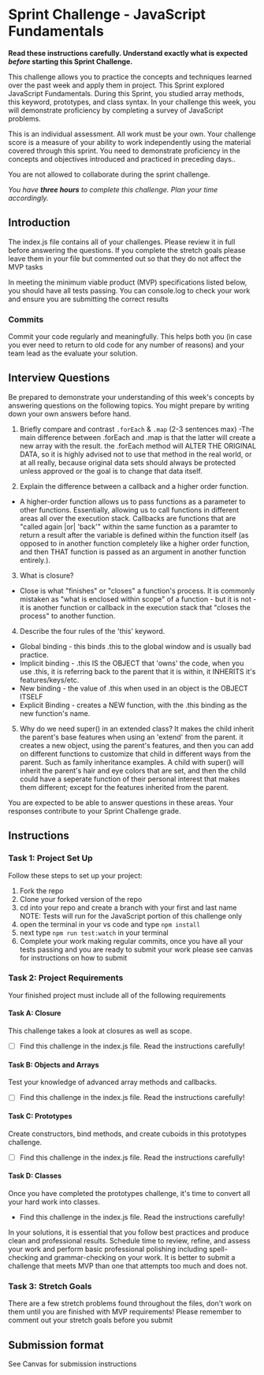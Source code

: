 # Sprint Challenge - JavaScript Fundamentals

**Read these instructions carefully. Understand exactly what is expected _before_ starting this Sprint Challenge.**

This challenge allows you to practice the concepts and techniques learned over the past week and apply them in project. This Sprint explored JavaScript Fundamentals. During this Sprint, you studied array methods, this keyword, prototypes, and class syntax. In your challenge this week, you will demonstrate proficiency by completing a survey of JavaScript problems.

This is an individual assessment. All work must be your own. Your challenge score is a measure of your ability to work independently using the material covered through this sprint. You need to demonstrate proficiency in the concepts and objectives introduced and practiced in preceding days..

You are not allowed to collaborate during the sprint challenge. 

_You have **three hours** to complete this challenge. Plan your time accordingly._


## Introduction

The index.js file contains all of your challenges. Please review it in full before answering the questions. If you complete the stretch goals please leave them in your file but commented out so that they do not affect the MVP tasks 

In meeting the minimum viable product (MVP) specifications listed below, you should have all tests passing. You can console.log to check your work and ensure you are submitting the correct results 

### Commits

Commit your code regularly and meaningfully. This helps both you (in case you ever need to return to old code for any number of reasons) and your team lead as the evaluate your solution.

## Interview Questions

Be prepared to demonstrate your understanding of this week's concepts by answering questions on the following topics. You might prepare by writing down your own answers before hand.

1. Briefly compare and contrast `.forEach` & `.map` (2-3 sentences max)
-The main difference between .forEach and .map is that the latter will create a new array with the result. the .forEach method will ALTER THE ORIGINAL DATA, so it is highly advised not to use that method in the real world, or at all really, because original data sets should always be protected unless approved or the goal is to change that data itself. 

2. Explain the difference between a callback and a higher order function.
- A higher-order function allows us to pass functions as a parameter to other functions. Essentially, allowing us to call functions in different areas all over the execution stack. Callbacks are functions that are "called again |or| 'back'" within the same function as a paramter to return a result after the variable is defined within the function itself (as opposed to in another function completely like a higher order function, and then THAT function is passed as an argument in another function entirely.). 

3. What is closure?
- Close is what "finishes" or "closes" a function's process. It is commonly mistaken as "what is enclosed within scope" of a function - but it is not - it is another function or callback in the execution stack that "closes the process" to another function. 

4. Describe the four rules of the 'this' keyword.
- Global binding - this binds .this to the global window and is usually bad practice.
- Implicit binding - .this IS the OBJECT that 'owns' the code, when you use .this, it is referring back to the parent that it is within, it INHERITS it's features/keys/etc.
- New binding - the value of .this when used in an object is the OBJECT ITSELF
- Explicit Binding - creates a NEW function, with the .this binding as the new function's name.

5. Why do we need super() in an extended class?
It makes the child inherit the parent's base features when using an 'extend' from the parent. it creates a new object, using the parent's features, and then you can add on different functions to customize that child in different ways from the parent. Such as family inheritance examples. A child with super() will inherit the parent's hair and eye colors that are set, and then the child could have a seperate function of their personal interest that makes them different; except for the features inherited from the parent. 

You are expected to be able to answer questions in these areas. Your responses contribute to your Sprint Challenge grade. 

## Instructions

### Task 1: Project Set Up

Follow these steps to set up your project:

1. Fork the repo
2. Clone your forked version of the repo
3. cd into your repo and create a branch with your first and last name
NOTE: Tests will run for the JavaScript portion of this challenge only
4. open the terminal in your vs code and type `npm install`
5. next type `npm run test:watch` in your terminal
6. Complete your work making regular commits, once you have all your tests passing and you are ready to submit your work please see canvas for instructions on how to submit

### Task 2: Project Requirements

Your finished project must include all of the following requirements

#### Task A: Closure

This challenge takes a look at closures as well as scope. 
* [ ] Find this challenge in the index.js file. Read the instructions carefully!

#### Task B: Objects and Arrays

Test your knowledge of advanced array methods and callbacks.
* [ ] Find this challenge in the index.js file. Read the instructions carefully!

#### Task C: Prototypes

Create constructors, bind methods, and create cuboids in this prototypes challenge.
* [ ] Find this challenge in the index.js file. Read the instructions carefully!

#### Task D: Classes

Once you have completed the prototypes challenge, it's time to convert all your hard work into classes.
* Find this challenge in the index.js file. Read the instructions carefully!

In your solutions, it is essential that you follow best practices and produce clean and professional results. Schedule time to review, refine, and assess your work and perform basic professional polishing including spell-checking and grammar-checking on your work. It is better to submit a challenge that meets MVP than one that attempts too much and does not.

### Task 3: Stretch Goals 

There are a few stretch problems found throughout the files, don't work on them until you are finished with MVP requirements! Please remember to comment out your stretch goals before you submit 

## Submission format

See Canvas for submission instructions 

